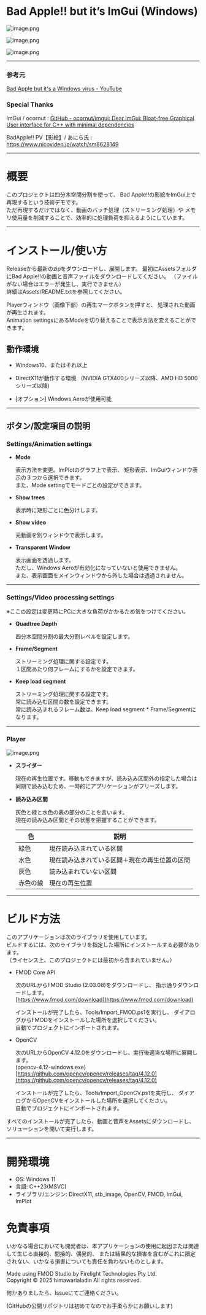 # Bad Apple!! but it’s ImGui (Windows)

![image.png](image.png)

![image.png](image%201.png)

![image.png](image%202.png)

---

### 参考元

[Bad Apple but it&#39;s a Windows virus - YouTube](https://www.youtube.com/watch?v=EZpZwunMzuE&t=35s)

### Special Thanks

ImGui / ocornut : [GitHub - ocornut/imgui: Dear ImGui: Bloat-free Graphical User interface for C++ with minimal dependencies](https://github.com/ocornut/imgui)

BadApple!! PV【影絵】/ あにら氏 : https://www.nicovideo.jp/watch/sm8628149



---

# 概要

このプロジェクトは四分木空間分割を使って、
Bad Apple!!の影絵をImGui上で再現するという技術デモです。  
ただ再現するだけではなく、動画のバッチ処理（ストリーミング処理）や
メモリ使用量を削減することで、効率的に処理負荷を抑えるようにしています。  

---

# インストール/使い方

Releaseから最新のzipをダウンロードし、展開します。
最初にAssetsフォルダにBad Apple!!の動画と音声ファイルをダウンロードしてください。
（ファイルがない場合はエラーが発生し、実行できません）  
詳細はAssets/README.txtを参照してください。  

Playerウィンドウ（画像下部）の再生マークボタンを押すと、
処理された動画が再生されます。  
Animation settingsにあるModeを切り替えることで表示方法を変えることができます。

## 動作環境

- Windows10、またはそれ以上

- DirectX11が動作する環境
  （NVIDIA GTX400シリーズ以降、AMD HD 5000シリーズ以降)

- [オプション] Windows Aeroが使用可能

---

## ボタン/設定項目の説明

### Settings/Animation settings

- **Mode**
  
    表示方法を変更。ImPlotのグラフ上で表示、
    矩形表示、ImGuiウィンドウ表示の３つから選択できます。  
    また、Mode settingでモードごとの設定ができます。

- **Show trees**
  
    表示時に矩形ごとに色分けします。

- **Show video**
  
    元動画を別ウィンドウで表示します。

- **Transparent Window**
  
    表示画面を透過します。  
    ただし、Windows Aeroが有効化になっていないと使用できません。  
    また、表示画面をメインウィンドウから外した場合は透過されません。

---

### Settings/Video processing settings

※ここの設定は変更時にPCに大きな負荷がかかるため気をつけてください。

- **Quadtree Depth**
  
    四分木空間分割の最大分割レベルを設定します。

- **Frame/Segment**
  
    ストリーミング処理に関する設定です。  
    １区間あたり何フレームにするかを設定できます。

- **Keep load segment**
  
    ストリーミング処理に関する設定です。  
    常に読み込む区間の数を設定できます。  
    常に読み込まれるフレーム数は、Keep load segment * Frame/Segmentになります。

---

### Player

![image.png](image%203.png)

- **スライダー**
  
    現在の再生位置です。移動もできますが、読み込み区間外の指定した場合は同期で読み込むため、一時的にアプリケーションがフリーズします。

- **読み込み区間**
  
    灰色と緑と水色の表の部分のことを言います。  
    現在の読み込み区間とその状態を把握することができます。
  
  | 色    | 説明                      |
  | ---- | ----------------------- |
  | 緑色   | 現在読み込まれている区間            |
  | 水色   | 現在読み込まれている区間＋現在の再生位置の区間 |
  | 灰色   | 読み込まれていない区間             |
  | 赤色の線 | 現在の再生位置                 |

---

# ビルド方法

このアプリケーションは次のライブラリを使用しています。  
ビルドするには、次のライブラリを指定した場所にインストールする必要があります。  
（ライセンス上、このプロジェクトには最初から含まれていません。）

- FMOD Core API
  
    次のURLからFMOD Studio (2.03.08)をダウンロードし、
    指示通りダウンロードします。  
    [https://www.fmod.com/download](https://www.fmod.com/download)
  
    インストールが完了したら、Tools/Import_FMOD.ps1を実行し、
    ダイアログからFMODをインストールした場所を選択してください。  
    自動でプロジェクトにインポートされます。

- OpenCV
  
    次のURLからOpenCV 4.12.0をダウンロードし、実行後適当な場所に展開します。  
    (opencv-4.12-windows.exe)  
    [https://github.com/opencv/opencv/releases/tag/4.12.0](https://github.com/opencv/opencv/releases/tag/4.12.0)
  
    インストールが完了したら、Tools/Import_OpenCV.ps1を実行し、
    ダイアログからOpenCVをインストールした場所を選択してください。  
    自動でプロジェクトにインポートされます。

すべてのインストールが完了したら、動画と音声をAssetsにダウンロードし、ソリューションを開いて実行します。

---

# 開発環境

- OS: Windows 11
- 言語: C++23(MSVC)
- ライブラリ/エンジン: DirectX11, stb_image, OpenCV, FMOD, ImGui, ImPlot

# 免責事項

いかなる場合においても開発者は、本アプリケーションの使用に起因または関連して生じる直接的、間接的、偶発的、 
または結果的な損害を含むがこれに限定されない、いかなる損害についても責任を負わないものとします。

Made using FMOD Studio by Firelight Technologies Pty Ltd.  
Copyright © 2025 himawarialadin All rights reserved.  



何かありましたら、Issueにてご連絡ください。

(GitHubの公開リポジトリは初めてなのでお手柔らかにお願いします)
